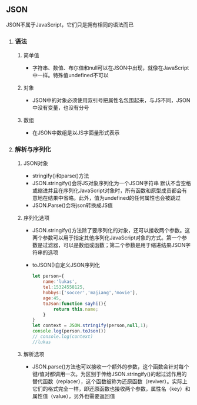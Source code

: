 ## JSON

JSON不属于JavaScript，它们只是拥有相同的语法而已

1. ### 语法

   1. 简单值

      - 字符串、数值、布尔值和null可以在JSON中出现，就像在JavaScript中一样。特殊值undefined不可以

   2. 对象

      - JSON中的对象必须使用双引号把属性名包围起来，与JS不同，JSON中没有变量，也没有分号

   3. 数组

      - 在JSON中数组是以JS字面量形式表示
   
2. ### 解析与序列化

   1. JSON对象

      - stringify()和parse()方法
      - JSON.stringify()会将JS对象序列化为一个JSON字符串 默认不含空格或缩进并且在序列化JavaScript对象时，所有函数和原型成员都会有意地在结果中省略。此外，值为undefined的任何属性也会被跳过
      - JSON.Parse()会将json转换成JS值

   2. 序列化选项

      - JSON.stringify()方法除了要序列化的对象，还可以接收两个参数。这两个参数可以用于指定其他序列化JavaScript对象的方式。第一个参数是过滤器，可以是数组或函数；第二个参数是用于缩进结果JSON字符串的选项

      - toJSON()自定义JSON序列化

        ```javascript
        let person={
            name:'lukas',
            tel:15324558125,
            hobbys:['soccer','majiang','movie'],
            age:45,
            toJson:function sayhi(){
                return this.name;
            }
        }
        let context = JSON.stringify(person,null,1);
        console.log(person.toJson())
        // console.log(context)
        //lukas
        ```

   3. 解析选项

      - JSON.parse()方法也可以接收一个额外的参数，这个函数会针对每个键/值对都调用一次。为区别于传给JSON.stringify()的起过滤作用的替代函数（replacer），这个函数被称为还原函数（reviver）。实际上它们的格式完全一样，即还原函数也接收两个参数，属性名（key）和属性值（value），另外也需要返回值

   

   

   

   

   

   

      

      

      

      

      

      

      

      

      

      

      

      

      

      

      
